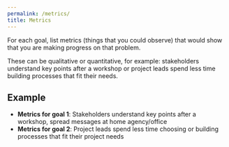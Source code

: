 ```yaml
---
permalink: /metrics/
title: Metrics
---
```

For each goal, list metrics (things that you could observe) that would show
that you are making progress on that problem.

These can be qualitative or quantitative, for example: stakeholders understand
key points after a workshop or project leads spend less time building
processes that fit their needs.

## Example

- **Metrics for goal 1**: Stakeholders understand key points after a workshop,
  spread messages at home agency/office
- **Metrics for goal 2**: Project leads spend less time choosing or building
  processes that fit their project needs
